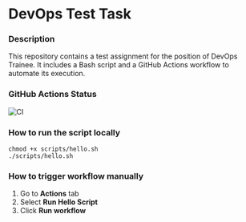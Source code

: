 # DevOps Test Task

### Description
This repository contains a test assignment for the position of DevOps Trainee. It includes a Bash script and a GitHub Actions workflow to automate its execution.

### GitHub Actions Status
![CI](https://github.com/KlimukhMaksim/devops-test-task-maks/actions/workflows/run-script.yml/badge.svg)

### How to run the script locally
````
chmod +x scripts/hello.sh
./scripts/hello.sh
````

### How to trigger workflow manually

1. Go to **Actions** tab
2. Select **Run Hello Script**
3. Click **Run workflow**

